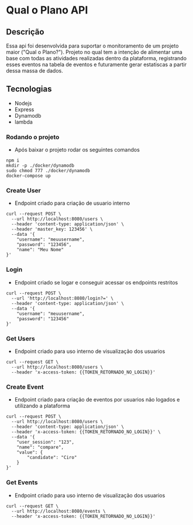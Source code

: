 # Qual o Plano API

## Descrição
Essa api foi desenvolvida para suportar o monitoramento de um projeto maior ("Qual o Plano?"). Projeto no qual tem a intenção de alimentar uma base com todas as atividades realizadas dentro da plataforma, registrando esses eventos na tabela de eventos e futuramente gerar estatiscas a partir dessa massa de dados.

## Tecnologias

- Nodejs
- Express
- Dynamodb
- lambda

### Rodando o projeto

- Após baixar o projeto rodar os seguintes comandos

```
npm i
mkdir -p ./docker/dynamodb
sudo chmod 777 ./docker/dynamodb
docker-compose up
```

### Create User

- Endpoint criado para criação de usuario interno

```
curl --request POST \
  --url http://localhost:8080/users \
  --header 'content-type: application/json' \
  --header 'master_key: 123456' \
  --data '{
	"username": "meuusername",
	"password": "123456",
	"name": "Meu Nome"
}'
```

### Login

- Endpoint criado se logar e conseguir acessar os endpoints restritos

```
curl --request POST \
  --url 'http://localhost:8080/login?=' \
  --header 'content-type: application/json' \
  --data '{
	"username": "meuusername",
	"password": "123456"
}'
```

### Get Users

- Endpoint criado para uso interno de visualização dos usuarios

```
curl --request GET \
  --url http://localhost:8080/users \
  --header 'x-access-token: {{TOKEN_RETORNADO_NO_LOGIN}}'
```

### Create Event

- Endpoint criado para criação de eventos por usuarios não logados e utilizando a plataforma

```
curl --request POST \
  --url http://localhost:8080/users \
  --header 'content-type: application/json' \
  --header 'x-access-token: {{TOKEN_RETORNADO_NO_LOGIN}}' \
  --data '{
	"user_session": "123",
	"name": "compare",
	"value": {
		"candidate": "Ciro"
	}
}'
```

### Get Events

- Endpoint criado para uso interno de visualização dos usuarios

```
curl --request GET \
  --url http://localhost:8080/events \
  --header 'x-access-token: {{TOKEN_RETORNADO_NO_LOGIN}}'
```